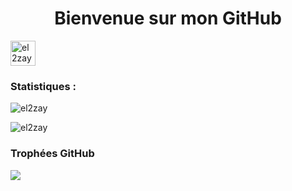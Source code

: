 <h1 align="center">Bienvenue sur mon GitHub</h1>

<p align="left">
<a href="https://t.me/el2zay" target="blank"><img align="center" src="https://upload.wikimedia.org/wikipedia/commons/thumb/8/82/Telegram_logo.svg/512px-Telegram_logo.svg.png?20220101141644" alt="el2zay" height="40" width="40" /></a>

<h3 align="left">Statistiques :</h3>
<p><img align="center" src="https://github-readme-stats-el2zay.vercel.app/api/top-langs/?username=el2zay&locale=fr&exclude_repo=github-readme-stats,el2zay.github.io,inarretable&theme=dark" alt="el2zay" /></p>
<!-- <p>&nbsp;<img align="center" src="https://github-readme-stats.vercel.app/api?username=el2zay&show_icons=true&locale=en" alt="el2zay" /></p>
  -->
<p><img align="center" src="https://github-readme-streak-stats.herokuapp.com/?user=el2zay&theme=dark" alt="el2zay" /></p>

<h3 align="left"> Trophées GitHub</h3>
<p><img align="center" src="https://github-profile-trophy.vercel.app/?username=el2zay&theme=onedark&title=-Reviews"/></p>
